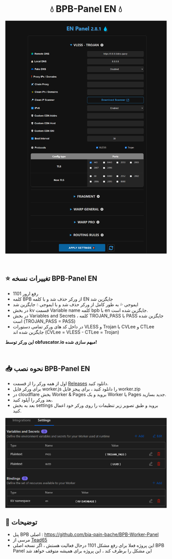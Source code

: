 <h1 align="center">💧 BPB-Panel EN 💧</h1>
<p align="center">
  <img src="images/2.png">
</p>
<br>

## ⭐ تغییرات نسخه BPB-Panel EN

- رفع ارور 1101
- کلمه BPB از ورکر حذف شد و با کلمه EN جایگزین شد
- ایموجی 💦 به طور کامل از ورکر حذف شد و با ایموجی 💧 جایگزین شد
- در بخش kv قسمت Variable name کلمه bpb با en جایگزین شده است.
- در بخش Variables and Secrets ، کلمه TROJAN_PASS با PASS جایگزین شده است (TROJAN_PASS = PASS)
- در داخل کد های ورکر تمامی دستورات VLESS و Trojan با CVLee و CTLee جایگزین شده اند (CVLee = VLESS - CTLee = Trojan)

**این ورکر توسط obfuscator.io مبهم سازی شده!**
<br>

<br>

## 📥 نحوه نصب BPB-Panel EN
- اول از همه ورکر را از قسمت [Releases](https://github.com/iErfun/BPB-Panel-EN/releases/latest) دانلود کنید.
- برای ورکر فایل worker.js را دانلود کنید ، برای پیجز فایل worker.zip
- در cloudflare بخش Worker & Pages بروید و یک Worker یا Pages جدید بسازید.
- بعد ورکر را آپلود کنید.
- بعد به بخش settings بروید و طبق تصویر زیر تنظیمات را روی ورکر خود اعمال کنید.


<p align="center">
  <img src="images/1.png">
</p>


## 📜 توضیحات
- پنل BPB اصلی : https://github.com/bia-pain-bache/BPB-Worker-Panel
- مرسی از [Tead65](https://github.com/Tead65)
- این پروژه فعلا برای رفع مشکل 1101 درحال فعالیت هستش ، اگر نسخه اصلی BPB Panel این مشکل را برطرف کند ، این پروژه برای همیشه متوقف خواهد شد

<br>
